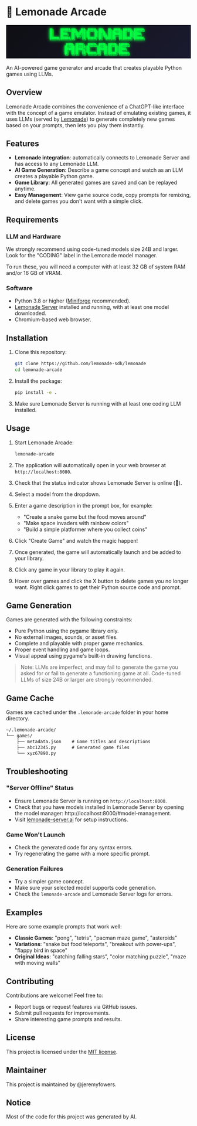 # 🍋 Lemonade Arcade

![Lemonade Arcade Banner](./img/banner.png)

An AI-powered game generator and arcade that creates playable Python games using LLMs.

## Overview

Lemonade Arcade combines the convenience of a ChatGPT-like interface with the concept of a game emulator. Instead of emulating existing games, it uses LLMs (served by [Lemonade](https://github.com/lemonade-sdk/lemonade)) to generate completely new games based on your prompts, then lets you play them instantly.

## Features

- **Lemonade integration**: automatically connects to Lemonade Server and has access to any Lemonade LLM.
- **AI Game Generation**: Describe a game concept and watch as an LLM creates a playable Python game.
- **Game Library**: All generated games are saved and can be replayed anytime.
- **Easy Management**: View game source code, copy prompts for remixing, and delete games you don't want with a simple click.

## Requirements

### LLM and Hardware

We strongly recommend using code-tuned models size 24B and larger. Look for the "CODING" label in the Lemonade model manager.

To run these, you will need a computer with at least 32 GB of system RAM and/or 16 GB of VRAM.

### Software

- Python 3.8 or higher ([Miniforge](https://conda-forge.org/download/) recommended).
- [Lemonade Server](https://lemonade-server.ai) installed and running, with at least one model downloaded.
- Chromium-based web browser.

## Installation

1. Clone this repository:
   ```bash
   git clone https://github.com/lemonade-sdk/lemonade
   cd lemonade-arcade
   ```

2. Install the package:
   ```bash
   pip install -e .
   ```

3. Make sure Lemonade Server is running with at least one coding LLM installed.

## Usage

1. Start Lemonade Arcade:
   ```bash
   lemonade-arcade
   ```

2. The application will automatically open in your web browser at `http://localhost:8080`.

3. Check that the status indicator shows Lemonade Server is online (🍋).

4. Select a model from the dropdown.

5. Enter a game description in the prompt box, for example:
   - "Create a snake game but the food moves around"
   - "Make space invaders with rainbow colors"
   - "Build a simple platformer where you collect coins"

6. Click "Create Game" and watch the magic happen!

7. Once generated, the game will automatically launch and be added to your library.

8. Click any game in your library to play it again.

9. Hover over games and click the X button to delete games you no longer want. Right click games to get their Python source code and prompt.

## Game Generation

Games are generated with the following constraints:
- Pure Python using the pygame library only.
- No external images, sounds, or asset files.
- Complete and playable with proper game mechanics.
- Proper event handling and game loops.
- Visual appeal using pygame's built-in drawing functions.

> Note: LLMs are imperfect, and may fail to generate the game you asked for or fail to generate a functioning game at all. Code-tuned LLMs of size 24B or larger are strongly recommended.

## Game Cache

Games are cached under the `.lemonade-arcade` folder in your home directory.

```
~/.lemonade-arcade/
└── games/
    ├── metadata.json    # Game titles and descriptions
    ├── abc12345.py      # Generated game files
    └── xyz67890.py
```

## Troubleshooting

### "Server Offline" Status
- Ensure Lemonade Server is running on `http://localhost:8000`.
- Check that you have models installed in Lemonade Server by opening the model manager: http://localhost:8000/#model-management.
- Visit [lemonade-server.ai](https://lemonade-server.ai) for setup instructions.

### Game Won't Launch
- Check the generated code for any syntax errors.
- Try regenerating the game with a more specific prompt.

### Generation Failures
- Try a simpler game concept.
- Make sure your selected model supports code generation.
- Check the `lemonade-arcade` and Lemonade Server logs for errors.

## Examples

Here are some example prompts that work well:

- **Classic Games**: "pong", "tetris", "pacman maze game", "asteroids"
- **Variations**: "snake but food teleports", "breakout with power-ups", "flappy bird in space"
- **Original Ideas**: "catching falling stars", "color matching puzzle", "maze with moving walls"

## Contributing

Contributions are welcome! Feel free to:
- Report bugs or request features via GitHub issues.
- Submit pull requests for improvements.
- Share interesting game prompts and results.

## License

This project is licensed under the [MIT license](./LICENSE).

## Maintainer

This project is maintained by @jeremyfowers.

## Notice

Most of the code for this project was generated by AI.
